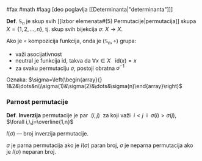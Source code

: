 #fax #math #laag [deo poglavlja [[Determinanta|"determinanta"]]]
$\:$

**Def**. $\mathbb{S}_{n}$ je skup svih [[Izbor elemenata#(5) Permutacije|permutacija]] skupa $X=\{ 1,\,2,\,\dots,\,n \}$, tj. skup svih bijekcija $\sigma:\ X\to X$.

Ako je $\circ$ kompozicija funkcija, onda je $(\mathbb{S}_{n},\,\circ)$ grupa:
- važi asocijativnost
- neutral je funkcija $\mathrm{id}$, takva da $\forall x\in X\ \ \ \mathrm{id}(x)=x$
- za svaku permutaciju $\sigma$, postoji obratna $\sigma^{-1}$

Oznaka: $\sigma=\left(\begin{array}{} 1&2&\dots&n\\\sigma(1)&\sigma(2)&\dots&\sigma(n)\end{array}\right)$

### Parnost permutacije
**Def**. **Inverzija** permutacije je par $\:(i,\,j)\:$ za koji važi $\:i<j\:$ i $\:\sigma(i)>\sigma(j)$, $\ \:$ $\forall i,\,j=\overline{1,n}$

$I(\sigma)$ — broj inverzija permutacije.

$\sigma$ je parna permutacija ako je $I(\sigma)$ paran broj,
$\sigma$ je neparna permutacija ako je $I(\sigma)$ neparan broj.